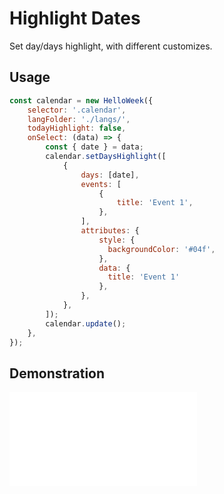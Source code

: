 # Highlight Dates

Set day/days highlight, with different customizes.

## Usage

```js
const calendar = new HelloWeek({
    selector: '.calendar',
    langFolder: './langs/',
    todayHighlight: false,
    onSelect: (data) => {
        const { date } = data;
        calendar.setDaysHighlight([
            {
                days: [date],
                events: [
                    {
                        title: 'Event 1',
                    },
                ],
                attributes: {
                    style: {
                      backgroundColor: '#04f',
                    },
                    data: {
                      title: 'Event 1'
                    },
                },
            },
        ]);
        calendar.update();
    },
});
```

## Demonstration

<iframe
    src="docs/v3/demos/highlights.html"
    frameborder="no"
    allowfullscreen="allowfullscreen">
</iframe>
